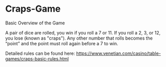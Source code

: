 # Craps-Game

Basic Overview of the Game

A pair of dice are rolled, you win if you roll a 7 or 11. If you roll a 2, 3, or 12, you lose (known as "craps").
Any other number that rolls becomes the “point” and the point must roll again before a 7 to win.

Detailed rules can be found here: https://www.venetian.com/casino/table-games/craps-basic-rules.html
